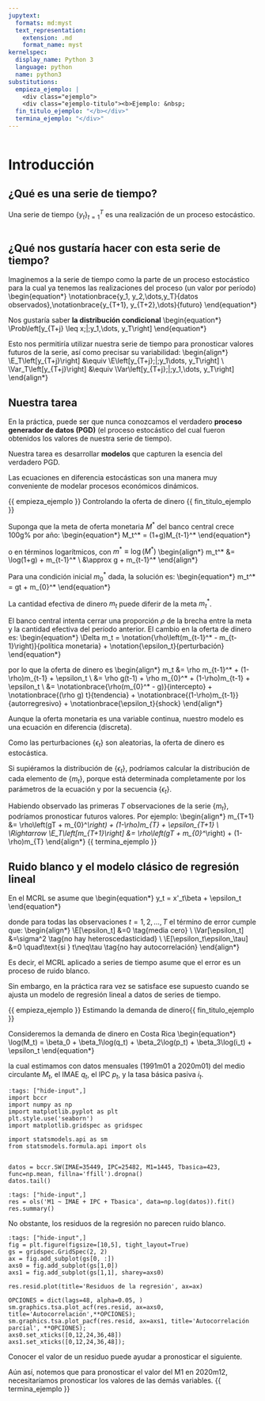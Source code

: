 ```yaml
---
jupytext:
  formats: md:myst
  text_representation:
    extension: .md
    format_name: myst
kernelspec:
  display_name: Python 3
  language: python
  name: python3
substitutions:
  empieza_ejemplo: |
    <div class="ejemplo">
    <div class="ejemplo-titulo"><b>Ejemplo: &nbsp;
  fin_titulo_ejemplo: "</b></div>"
  termina_ejemplo: "</div>"
---
```



```{include} ../math-definitions.md
```

# Introducción



## ¿Qué es una serie de tiempo?
Una serie de tiempo $\{y_t\}_{t=1}^T$ es una realización de un proceso estocástico.

```{image} ./figures/serie-no-estacionaria.png
```

## ¿Qué nos gustaría hacer con esta serie de tiempo?

Imaginemos a la serie de tiempo como la parte de un proceso estocástico para la cual ya tenemos las realizaciones del proceso (un valor por período)
\begin{equation*}
\notationbrace{y_1, y_2,\dots,y_T}{datos observados},\notationbrace{y_{T+1}, y_{T+2},\dots}{futuro}
\end{equation*}

Nos gustaría saber **la distribución condicional**
\begin{equation*}
\Prob\left[y_{T+j} \leq x\;|\;y_1,\dots, y_T\right]
\end{equation*}

Esto nos permitiría utilizar nuestra serie de tiempo para pronosticar valores futuros de la serie, así como precisar su variabilidad:
\begin{align*}
\E_T\left[y_{T+j}\right] &\equiv \E\left[y_{T+j}\;|\;y_1\dots, y_T\right] \\
\Var_T\left[y_{T+j}\right] &\equiv \Var\left[y_{T+j}\;|\;y_1,\dots, y_T\right]
\end{align*}



## Nuestra tarea

En la práctica, puede ser que nunca conozcamos el verdadero **proceso generador de datos (PGD)** (el proceso estocástico del cual fueron obtenidos los valores de nuestra serie de tiempo).

Nuestra tarea es desarrollar **modelos** que capturen la esencia del verdadero PGD.

Las ecuaciones en diferencia estocásticas son una manera muy conveniente de modelar procesos económicos dinámicos.


{{ empieza_ejemplo }} Controlando la oferta de dinero {{ fin_titulo_ejemplo }}
<!-- %basado en Enders 2015 p48-49 -->

Suponga que la meta de oferta monetaria $M^*$ del banco central crece 100g\% por año:
\begin{equation*}
M_t^* = (1+g)M_{t-1}^*
\end{equation*}

o en términos logarítmicos, con $m^*\equiv \log\left(M^*\right)$
\begin{align*}
m_t^* &= \log(1+g) + m_{t-1}^* \\
      &\approx g + m_{t-1}^*
\end{align*}

Para una condición inicial $m_0^*$ dada, la solución es:
\begin{equation*}
m_t^* = gt + m_{0}^*
\end{equation*}


La cantidad efectiva de dinero $m_t$ puede diferir de la meta $m_t^*$.

El banco central intenta cerrar una proporción $\rho$ de la brecha entre la meta y la cantidad efectiva del período anterior. El cambio en la oferta de dinero es:
\begin{equation*}
\Delta m_t = \notation{\rho\left(m_{t-1}^* - m_{t-1}\right)}{política monetaria} + \notation{\epsilon_t}{perturbación}
\end{equation*}

por lo que la oferta de dinero es
\begin{align*}
m_t &= \rho m_{t-1}^* + (1-\rho)m_{t-1} + \epsilon_t \\
    &= \rho g(t-1) + \rho m_{0}^* + (1-\rho)m_{t-1} + \epsilon_t \\
    &= \notationbrace{\rho(m_{0}^* - g)}{intercepto} + \notationbrace{(\rho g) t}{tendencia} + \notationbrace{(1-\rho)m_{t-1}}{autorregresivo} + \notationbrace{\epsilon_t}{shock}
\end{align*}

Aunque la oferta monetaria es una variable continua, nuestro modelo es una ecuación en diferencia (discreta).

Como las perturbaciones $\left\{\epsilon_t\right\}$ son aleatorias, la oferta de dinero es estocástica.

Si supiéramos la distribución de $\left\{\epsilon_t\right\}$, podríamos calcular la distribución de cada elemento de $\left\{m_t\right\}$, porque está determinada completamente por los parámetros de la ecuación y por la secuencia $\left\{\epsilon_t\right\}$.

Habiendo observado las primeras $T$ observaciones de la serie $\left\{m_t\right\}$, podríamos pronosticar futuros valores. Por ejemplo:
\begin{align*}
m_{T+1} &= \rho\left(gT + m_{0}^*\right) + (1-\rho)m_{T} + \epsilon_{T+1} \\
\Rightarrow \E_T\left[m_{T+1}\right]  &= \rho\left(gT + m_{0}^*\right) + (1-\rho)m_{T}
\end{align*}
{{ termina_ejemplo }}

## Ruido blanco y el modelo clásico de regresión lineal

En el MCRL se asume que
\begin{equation*}
y_t = x'_t\beta + \epsilon_t
\end{equation*}

donde para todas las observaciones $t=1,2,\dots,T$ el término de error cumple que:
\begin{align*}
  \E[\epsilon_t]              &=0 \tag{media cero} \\
  \Var[\epsilon_t]            &=\sigma^2 \tag{no hay heteroscedasticidad} \\
  \E[\epsilon_t\epsilon_\tau] &=0 \quad\text{si } t\neq\tau \tag{no hay autocorrelación}
\end{align*}

Es decir, el MCRL aplicado a series de tiempo asume que el error es un proceso de ruido blanco.

Sin embargo, en la práctica rara vez se satisface ese supuesto cuando se ajusta un modelo de regresión lineal a datos de series de tiempo.


{{ empieza_ejemplo }} Estimando la demanda de dinero{{ fin_titulo_ejemplo }}
<!-- %basado en Greene 2018, p. 981 -->
Consideremos la demanda de dinero en Costa Rica
\begin{equation*}
\log(M_t) = \beta_0 + \beta_1\log(q_t) + \beta_2\log(p_t) + \beta_3\log(i_t) + \epsilon_t
\end{equation*}

la cual estimamos con datos mensuales (1991m01 a 2020m01) del medio circulante $M_t$, el IMAE $q_t$, el IPC $p_t$, y la tasa básica pasiva $i_t$.

```{code-cell} ipython3
:tags: ["hide-input",]
import bccr
import numpy as np
import matplotlib.pyplot as plt
plt.style.use('seaborn')
import matplotlib.gridspec as gridspec

import statsmodels.api as sm
from statsmodels.formula.api import ols


datos = bccr.SW(IMAE=35449, IPC=25482, M1=1445, Tbasica=423, func=np.mean, fillna='ffill').dropna()
datos.tail()
```

```{code-cell} ipython3
:tags: ["hide-input",]
res = ols('M1 ~ IMAE + IPC + Tbasica', data=np.log(datos)).fit()
res.summary()
```


No obstante, los residuos de la regresión no parecen ruido blanco.

```{code-cell} ipython3
:tags: ["hide-input",]
fig = plt.figure(figsize=[10,5], tight_layout=True)
gs = gridspec.GridSpec(2, 2)
ax = fig.add_subplot(gs[0, :])
axs0 = fig.add_subplot(gs[1,0])
axs1 = fig.add_subplot(gs[1,1], sharey=axs0)

res.resid.plot(title='Residuos de la regresión', ax=ax)

OPCIONES = dict(lags=48, alpha=0.05, )
sm.graphics.tsa.plot_acf(res.resid, ax=axs0, title='Autocorrelación',**OPCIONES);
sm.graphics.tsa.plot_pacf(res.resid, ax=axs1, title='Autocorrelación parcial', **OPCIONES);
axs0.set_xticks([0,12,24,36,48])
axs1.set_xticks([0,12,24,36,48]);
```

Conocer el valor de un residuo puede ayudar a pronosticar el siguiente.

Aún así, notemos que para pronosticar el valor del M1 en 2020m12, necesitaríamos pronosticar los valores de las demás variables.
{{ termina_ejemplo }}

